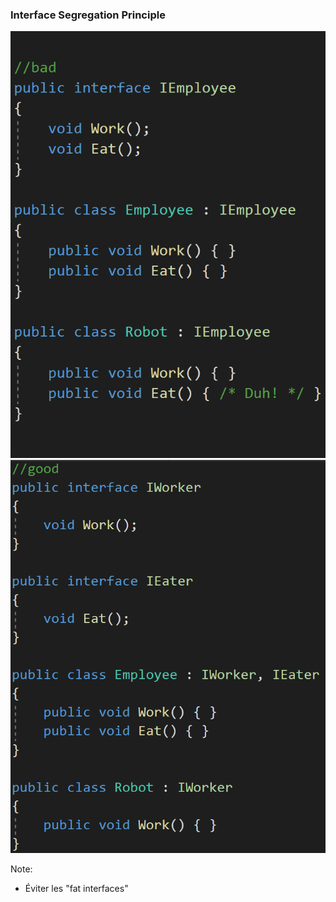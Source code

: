 ### Interface Segregation Principle

![](images/code/interfaceSegregationPrincipleBad.png?raw=true)![](images/code/interfaceSegregationPrincipleGood.png?raw=true)

Note:
- Éviter les "fat interfaces"
